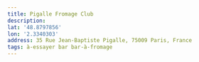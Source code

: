 ```yaml
---
title: Pigalle Fromage Club
description:
lat: '48.8797856'
lon: '2.3340303'
address: 35 Rue Jean-Baptiste Pigalle, 75009 Paris, France
tags: à-essayer bar bar-à-fromage
---
```

